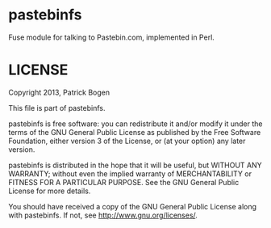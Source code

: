 pastebinfs
==========

Fuse module for talking to Pastebin.com, implemented in Perl.

LICENSE
=======
Copyright 2013, Patrick Bogen

This file is part of pastebinfs.

pastebinfs is free software: you can redistribute it and/or modify it under 
the terms of the GNU General Public License as published by the Free Software 
Foundation, either version 3 of the License, or (at your option) any later 
version.

pastebinfs is distributed in the hope that it will be useful, but WITHOUT ANY 
WARRANTY; without even the implied warranty of MERCHANTABILITY or FITNESS FOR 
A PARTICULAR PURPOSE.  See the GNU General Public License for more details.

You should have received a copy of the GNU General Public License along with 
pastebinfs.  If not, see <http://www.gnu.org/licenses/>.
